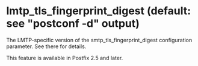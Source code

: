 # lmtp_tls_fingerprint_digest (default: see "postconf -d" output)
 The LMTP-specific version of the smtp\_tls\_fingerprint\_digest
configuration parameter. See there for details. 


 This feature is available in Postfix 2.5 and later. 


